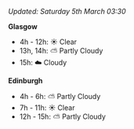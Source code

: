 *Updated: Saturday 5th March 03:30*

**Glasgow**

* 4h - 12h: :sunny: Clear
* 13h, 14h: :partly_sunny: Partly Cloudy
* 15h: :cloud: Cloudy

**Edinburgh**

* 4h - 6h: :partly_sunny: Partly Cloudy
* 7h - 11h: :sunny: Clear
* 12h - 15h: :partly_sunny: Partly Cloudy
